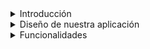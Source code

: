 <details>
  <summary>Introducción</summary>
  Ofrecemos un servicio de chat especializado en cybserguridad donde los usuarios que se loguean a la plataforma puedan consultar dudas a especialistas
  Proporcionar soluciones o una cierta inmediatez en las soluciones a problemas de ciberseguridad a usuarios y pequeñas empresas
</details>


<details>
<summary>Diseño de nuestra aplicación</summary>
Por hacer


## Mockup
Por hacer









## Gamma de colores + Logo
Por hacer
</details>


<details>
<summary>Funcionalidades</summary>
Funcionalidades que vamos a implementar:
- Funcionalidades de Registro e inicio de sesión.(Víctor)
- Que los usuarios puedan tener contactos o conversación con técnicos informáticos.(Hugo)
- Los usuarios pueden crear una tabla de técnicos informáticos. (Víctor)
- Docker
- FW
- Backups (script)


Seguridad (ne función de vuestro proyecto):
- MySQL (crear más de un usuario, securizar la DB, triggers)
- Protección de código fuente
- toda la parte de monitorización y seguridad que vais a implementar
</details>



